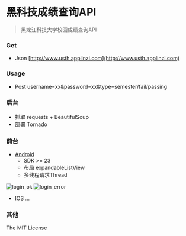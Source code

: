 # 黑科技成绩查询API

> 黑龙江科技大学校园成绩查询API

### Get
 
+ Json [http://www.usth.applinzi.com](http://www.usth.applinzi.com)

### Usage


+ Post username=xx&password=xx&type=semester/fail/passing

### 后台
+ 抓取 requests + BeautifulSoup
+ 部署 Tornado

### 前台

+ [Android](https://github.com/qiu0130/usthAPI/黑科技查询成绩v1.apk)
	+ SDK >= 23 
	+ 布局 expandableListView 
	+ 多线程请求Thread
	
![login_ok](https://github.com/qiu0130/usthAPI/img/login_ok.gif)
![login_error](https://github.com/qiu0130/usthAPI/img/login_error.gif)

+ IOS
...

### 其他
The MIT License

